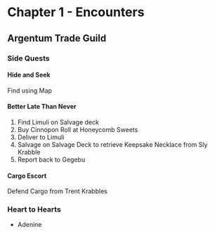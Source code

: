 # Chapter 1 - Encounters

## Argentum Trade Guild

### Side Quests

#### Hide and Seek

Find using Map

#### Better Late Than Never

1. Find Limuli on Salvage deck
2. Buy Cinnopon Roll at Honeycomb Sweets
3. Deliver to Limuli
4. Salvage on Salvage Deck to retrieve Keepsake Necklace from Sly Krabble
5. Report back to Gegebu

#### Cargo Escort

Defend Cargo from Trent Krabbles

### Heart to Hearts

- Adenine
